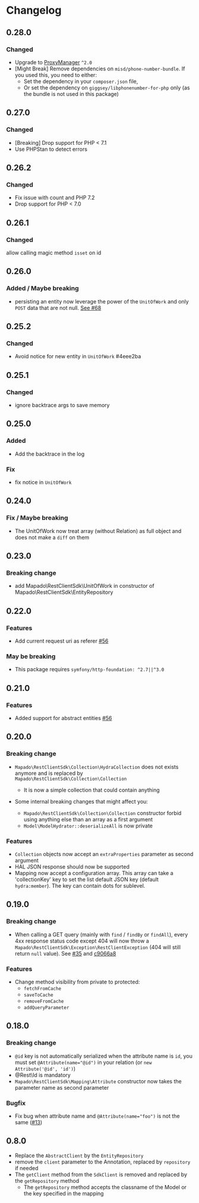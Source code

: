 Changelog
======================

## 0.28.0
### Changed
  * Upgrade to [ProxyManager](https://packagist.org/packages/ocramius/proxy-manager) `^2.0`
  * [Might Break] Remove dependencies on `misd/phone-number-bundle`. If you used this, you need to either: 
    * Set the dependency in your `composer.json` file,
    * Or set the dependency on `giggsey/libphonenumber-for-php` only (as the bundle is not used in this package)

## 0.27.0
### Changed
  * [Breaking] Drop support for PHP < 7.1
  * Use PHPStan to detect errors

## 0.26.2
### Changed
  * Fix issue with count and PHP 7.2
  * Drop support for PHP < 7.0

## 0.26.1
### Changed
   allow calling magic method `isset` on id

## 0.26.0
### Added / Maybe breaking
  * persisting an entity now leverage the power of the `UnitOfWork` and only `POST` data that are not null. [See #68](https://github.com/mapado/rest-client-sdk/pull/68)

## 0.25.2
### Changed
  * Avoid notice for new entity in `UnitOfWork` #4eee2ba

## 0.25.1
### Changed
  * ignore backtrace args to save memory

## 0.25.0
### Added
  * Add the backtrace in the log

### Fix 
  * fix notice in `UnitOfWork`

## 0.24.0
### Fix / Maybe breaking
  * The UnitOfWork now treat array (without Relation) as full object and does not make a `diff` on them

## 0.23.0
### Breaking change
  * add Mapado\RestClientSdk\UnitOfWork in constructor of Mapado\RestClientSdk\EntityRepository

## 0.22.0
### Features
  * Add current request uri as referer [#56](https://github.com/mapado/rest-client-sdk/pull/59)

### May be breaking
  * This package requires `symfony/http-foundation: ^2.7||^3.0`

## 0.21.0
### Features
  * Added support for abstract entities [#56](https://github.com/mapado/rest-client-sdk/pull/56)


## 0.20.0
### Breaking change
  * `Mapado\RestClientSdk\Collection\HydraCollection` does not exists anymore and is replaced by `Mapado\RestClientSdk\Collection\Collection`
    * It is now a simple collection that could contain anything

  * Some internal breaking changes that might affect you:
    * `Mapado\RestClientSdk\Collection\Collection` constructor forbid using anything else than an array as a first argument
    * `Model\ModelHydrator::deserializeAll` is now private

### Features
  * `Collection` objects now accept an `extraProperties` parameter as second argument
  * HAL JSON response should now be supported
  * Mapping now accept a configuration array. This array can take a 'collectionKey' key to set the list default JSON key (default `hydra:member`). The key can contain dots for sublevel.

## 0.19.0
### Breaking change
  * When calling a GET query (mainly with `find` / `findBy` or `findAll`), every 4xx response status code except 404 will now throw a `Mapado\RestClientSdk\Exception\RestClientException` (404 will still return `null` value). See [#35](https://github.com/mapado/rest-client-sdk/pull/35/files) and [c9066a8](https://github.com/mapado/rest-client-sdk/commit/c9066a8c18ff1b2bbce3e230a6517ce5d9c5dd19)

### Features
  * Change method visibility from private to protected:
    * `fetchFromCache`
    * `saveToCache`
    * `removeFromCache`
    * `addQueryParameter`


## 0.18.0
### Breaking change
  * `@id` key is not automatically serialized when the attribute name is `id`, you must set `@Attribute(name="@id")` in your relation (or `new Attribute('@id', 'id')`)
  * @Rest\Id is mandatory
  * `Mapado\RestClientSdk\Mapping\Attribute` constructor now takes the parameter name as second parameter

### Bugfix
  * Fix bug when attribute name and `@Attribute(name="foo")` is not the same ([#13](https://github.com/mapado/rest-client-sdk/issues/13))

## 0.8.0
* Replace the `AbstractClient` by the `EntityRepository`
* remove the `client` parameter to the Annotation, replaced by `repository` if needed
* The `getClient` method from the `SdkClient` is removed and replaced by the `getRepository` method
  * The `getRepository` method accepts the classname of the Model or the key specified in the mapping
